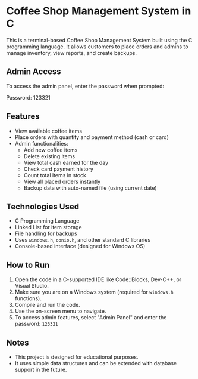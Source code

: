 # Coffee Shop Management System in C

This is a terminal-based Coffee Shop Management System built using the C programming language. It allows customers to place orders and admins to manage inventory, view reports, and create backups.

## Admin Access

To access the admin panel, enter the password when prompted:

Password: 123321

## Features

- View available coffee items
- Place orders with quantity and payment method (cash or card)
- Admin functionalities:
  - Add new coffee items
  - Delete existing items
  - View total cash earned for the day
  - Check card payment history
  - Count total items in stock
  - View all placed orders instantly
  - Backup data with auto-named file (using current date)

## Technologies Used

- C Programming Language
- Linked List for item storage
- File handling for backups
- Uses `windows.h`, `conio.h`, and other standard C libraries
- Console-based interface (designed for Windows OS)

## How to Run

1. Open the code in a C-supported IDE like Code::Blocks, Dev-C++, or Visual Studio.
2. Make sure you are on a Windows system (required for `windows.h` functions).
3. Compile and run the code.
4. Use the on-screen menu to navigate.
5. To access admin features, select "Admin Panel" and enter the password: `123321`

## Notes

- This project is designed for educational purposes.
- It uses simple data structures and can be extended with database support in the future.


